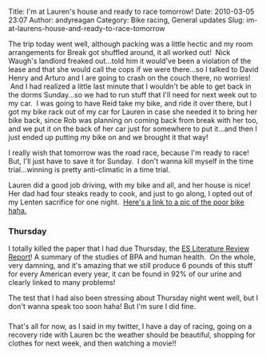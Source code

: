Title: I'm at Lauren's house and ready to race tomorrow!
Date: 2010-03-05 23:07
Author: andyreagan
Category: Bike racing, General updates
Slug: im-at-laurens-house-and-ready-to-race-tomorrow

The trip today went well, although packing was a little hectic and my
room arrangements for Break got shuffled around, it all worked out!
 Nick Waugh's landlord freaked out...told him it would've been a
violation of the lease and that she would call the cops if we were
there...so I talked to David Henry and Arturo and I are going to crash
on the couch there, no worries!  And I had realized a little last minute
that I wouldn't be able to get back in the dorms Sunday...so we had to
run stuff that I'll need for next week out to my car.  I was going to
have Reid take my bike, and ride it over there, but I got my bike rack
out of my car for Lauren in case she needed it to bring her bike back,
since Rob was planning on coming back from break with her too, and we
put it on the back of her car just for somewhere to put it...and then I
just ended up putting my bike on and we brought it that way!

I really wish that tomorrow was the road race, because I'm ready to
race! But, I'll just have to save it for Sunday.  I don't wanna kill
myself in the time trial...winning is pretty anti-climatic in a time
trial.

Lauren did a good job driving, with my bike and all, and her house is
nice! Her dad had four steaks ready to cook, and just to go along, I
opted out of my Lenten sacrifice for one night.  [Here's a link to a pic
of the poor bike haha.](http://tweetphoto.com/13337423)

### Thursday

I totally killed the paper that I had due Thursday, the [ES Literature
Review
Report](http://ecbiz83.inmotionhosting.com/~andyre5/wp-content/uploads/2010/03/ld_report_reagan_3_4_10.docx)! A
summary of the studies of BPA and human health.  On the whole, very
damning, and it's amazing that we still produce 6 pounds of this stuff
for every American every year, it can be found in 92% of our urine and
clearly linked to many problems!

The test that I had also been stressing about Thursday night went well,
but I don't wanna speak too soon haha! But I'm sure I did fine.

### 

That's all for now, as I said in my twitter, I have a day of racing,
going on a recovery ride with Lauren bc the weather should be beautiful,
shopping for clothes for next week, and then watching a movie!!
